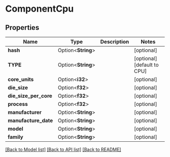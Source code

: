 # ComponentCpu

## Properties

Name | Type | Description | Notes
------------ | ------------- | ------------- | -------------
**hash** | Option<**String**> |  | [optional]
**TYPE** | Option<**String**> |  | [optional][default to CPU]
**core_units** | Option<**i32**> |  | [optional]
**die_size** | Option<**f32**> |  | [optional]
**die_size_per_core** | Option<**f32**> |  | [optional]
**process** | Option<**f32**> |  | [optional]
**manufacturer** | Option<**String**> |  | [optional]
**manufacture_date** | Option<**String**> |  | [optional]
**model** | Option<**String**> |  | [optional]
**family** | Option<**String**> |  | [optional]

[[Back to Model list]](../README.md#documentation-for-models) [[Back to API list]](../README.md#documentation-for-api-endpoints) [[Back to README]](../README.md)



